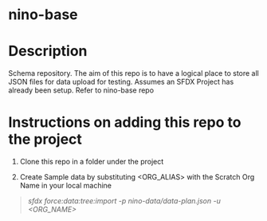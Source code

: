 # nino-base
# Description
Schema repository. The aim of this repo is to have a logical place to store all JSON files for data upload for testing. Assumes an SFDX Project has already been setup. Refer to nino-base repo

# Instructions on adding this repo to the project

1. Clone this repo in a folder under the project

2. Create Sample data by substituting <ORG_ALIAS> with the Scratch Org Name in your local machine

> *sfdx force:data:tree:import -p nino-data/data-plan.json -u <ORG_NAME>*